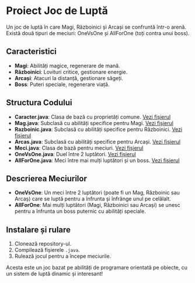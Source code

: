 # Proiect Joc de Luptă

Un joc de luptă în care Magi, Războinici și Arcași se confruntă într-o arenă. Există două tipuri de meciuri: OneVsOne și AllForOne (toți contra unui boss).

## Caracteristici

- **Magi**: Abilități magice, regenerare de mană.
- **Războinici**: Lovituri critice, gestionare energie.
- **Arcași**: Atacuri la distanță, gestionare săgeți.
- **Boss**: Puteri speciale, regenerare viață.

## Structura Codului

- **Caracter.java**: Clasa de bază cu proprietăți comune. [Vezi fișierul](Caracter.java)
- **Mag.java**: Subclasă cu abilități specifice pentru Magi. [Vezi fișierul](Mag.java)
- **Razboinic.java**: Subclasă cu abilități specifice pentru Războinici. [Vezi fișierul](Razboinic.java)
- **Arcas.java**: Subclasă cu abilități specifice pentru Arcași. [Vezi fișierul](Arcas.java)
- **Meci.java**: Clasa de bază pentru meciuri. [Vezi fișierul](Meci.java)
- **OneVsOne.java**: Duel între 2 luptători. [Vezi fișierul](OneVsOne.java)
- **AllForOne.java**: Meci între mai mulți luptători și un boss. [Vezi fișierul](AllForOne.java)

## Descrierea Meciurilor

- **OneVsOne**: Un meci între 2 luptători (poate fi un Mag, Războinic sau Arcaș) care se luptă pentru a înfrunta și înfrânge unul pe celălalt.
- **AllForOne**: Mai mulți luptători (Magi, Războinici sau Arcași) se unesc pentru a înfrunta un boss puternic cu abilități speciale.

## Instalare și rulare

1. Clonează repository-ul.
2. Compilează fișierele `.java`.
3. Rulează jocul pentru a începe meciurile.

Acesta este un joc bazat pe abilități de programare orientată pe obiecte, cu un sistem de luptă dinamic și interesant!
